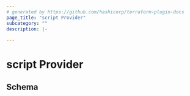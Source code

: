 ```yaml
---
# generated by https://github.com/hashicorp/terraform-plugin-docs
page_title: "script Provider"
subcategory: ""
description: |-
  
---
```


# script Provider





<!-- schema generated by tfplugindocs -->
## Schema

